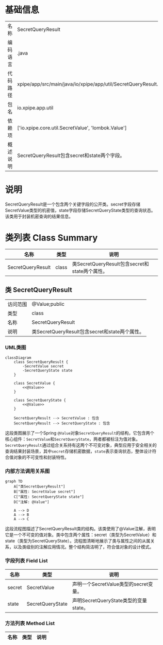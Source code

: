 # 基础信息

|      |      |
|------|------|
| 名称 | SecretQueryResult |
| 编码语言 | .java |
| 代码路径 | xpipe/app/src/main/java/io/xpipe/app/util/SecretQueryResult.java |
| 包名 | io.xpipe.app.util |
| 依赖项 | ['io.xpipe.core.util.SecretValue', 'lombok.Value'] |
| 概述说明 | SecretQueryResult包含secret和state两个字段。 |

# 说明

SecretQueryResult是一个包含两个关键字段的公开类。secret字段存储SecretValue类型的机密值，state字段存储SecretQueryState类型的查询状态。该类用于封装机密查询的结果信息。

# 类列表 Class Summary

| 名称   | 类型  | 说明 |
|-------|------|-------------|
| SecretQueryResult | class | 类SecretQueryResult包含secret和state两个属性。 |



## 类 SecretQueryResult

|      |      |
|------|------|
| 访问范围 | @Value;public |
| 类型 | class |
| 名称 | SecretQueryResult |
| 说明 | 类SecretQueryResult包含secret和state两个属性。 |


### UML类图

```mermaid
classDiagram
    class SecretQueryResult {
        -SecretValue secret
        -SecretQueryState state
    }
    
    class SecretValue {
        <<@Value>>
    }
    
    class SecretQueryState {
        <<@Value>>
    }
    
    SecretQueryResult --> SecretValue : 包含
    SecretQueryResult --> SecretQueryState : 包含
```

这段类图展示了一个Spring `@Value`对象`SecretQueryResult`的结构，它包含两个核心组件：`SecretValue`和`SecretQueryState`，两者都被标注为值对象。`SecretQueryResult`通过组合关系持有这两个不可变对象，典型应用于安全相关的查询结果封装场景，其中`secret`存储机密数据，`state`表示查询状态，整体设计符合值对象的不可变性和封装特性。


### 内部方法调用关系图

```mermaid
graph TD
    A["类SecretQueryResult"]
    B["属性: SecretValue secret"]
    C["属性: SecretQueryState state"]
    D["注解: @Value"]

    A --> D
    A --> B
    A --> C
```

这段流程图描述了SecretQueryResult类的结构。该类使用了@Value注解，表明它是一个不可变的值对象。类中包含两个属性：secret（类型为SecretValue）和state（类型为SecretQueryState）。流程图清晰地展示了类与属性之间的从属关系，以及类级别的注解应用情况。整个结构简洁明了，符合值对象的设计模式。

### 字段列表 Field List

| 名称  | 类型  | 说明 |
|-------|-------|------|
| secret | SecretValue | 声明一个SecretValue类型的secret变量。 |
| state | SecretQueryState | 声明SecretQueryState类型的变量state。 |

### 方法列表 Method List

| 名称  | 类型  | 说明 |
|-------|-------|------|




